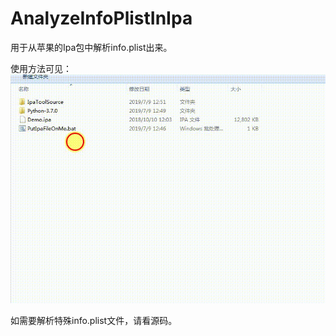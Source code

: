 # AnalyzeInfoPlistInIpa
用于从苹果的Ipa包中解析info.plist出来。

使用方法可见：
![image](./Document/IpaTool.gif)

如需要解析特殊info.plist文件，请看源码。